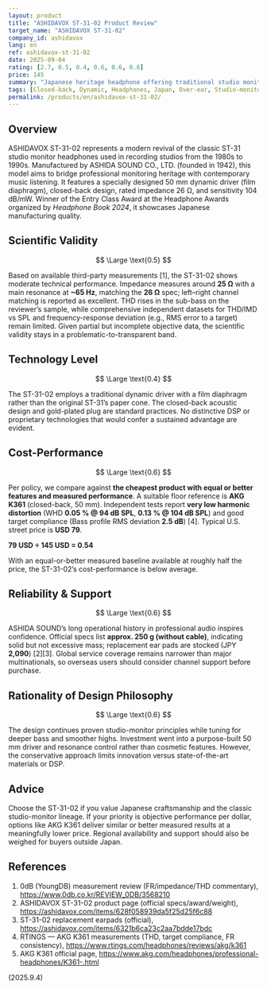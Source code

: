 ```yaml
---
layout: product
title: "ASHIDAVOX ST-31-02 Product Review"
target_name: "ASHIDAVOX ST-31-02"
company_id: ashidavox
lang: en
ref: ashidavox-st-31-02
date: 2025-09-04
rating: [2.7, 0.5, 0.4, 0.6, 0.6, 0.6]
price: 145
summary: "Japanese heritage headphone offering traditional studio monitor characteristics with Japanese-made craftsmanship, though lacking competitive cost-performance and cutting-edge technology."
tags: [Closed-back, Dynamic, Headphones, Japan, Over-ear, Studio-monitor]
permalink: /products/en/ashidavox-st-31-02/
---
```

## Overview

ASHIDAVOX ST-31-02 represents a modern revival of the classic ST-31 studio monitor headphones used in recording studios from the 1980s to 1990s. Manufactured by ASHIDA SOUND CO., LTD. (founded in 1942), this model aims to bridge professional monitoring heritage with contemporary music listening. It features a specially designed 50 mm dynamic driver (film diaphragm), closed-back design, rated impedance 26 Ω, and sensitivity 104 dB/mW. Winner of the Entry Class Award at the Headphone Awards organized by *Headphone Book 2024*, it showcases Japanese manufacturing quality.

## Scientific Validity

$$ \Large \text{0.5} $$

Based on available third-party measurements [1], the ST-31-02 shows moderate technical performance. Impedance measures around **25 Ω** with a main resonance at **~65 Hz**, matching the **26 Ω** spec; left–right channel matching is reported as excellent. THD rises in the sub-bass on the reviewer’s sample, while comprehensive independent datasets for THD/IMD vs SPL and frequency-response deviation (e.g., RMS error to a target) remain limited. Given partial but incomplete objective data, the scientific validity stays in a problematic-to-transparent band.

## Technology Level

$$ \Large \text{0.4} $$

The ST-31-02 employs a traditional dynamic driver with a film diaphragm rather than the original ST-31’s paper cone. The closed-back acoustic design and gold-plated plug are standard practices. No distinctive DSP or proprietary technologies that would confer a sustained advantage are evident.

## Cost-Performance

$$ \Large \text{0.6} $$

Per policy, we compare against **the cheapest product with equal or better features and measured performance**. A suitable floor reference is **AKG K361** (closed-back, 50 mm). Independent tests report **very low harmonic distortion** (WHD **0.05 % @ 94 dB SPL**, **0.13 % @ 104 dB SPL**) and good target compliance (Bass profile RMS deviation **2.5 dB**) [4]. Typical U.S. street price is **USD 79**.

**79 USD ÷ 145 USD = 0.54**

With an equal-or-better measured baseline available at roughly half the price, the ST-31-02’s cost-performance is below average.

## Reliability & Support

$$ \Large \text{0.6} $$

ASHIDA SOUND’s long operational history in professional audio inspires confidence. Official specs list **approx. 250 g (without cable)**, indicating solid but not excessive mass; replacement ear pads are stocked (JPY **2,090**) [2][3]. Global service coverage remains narrower than major multinationals, so overseas users should consider channel support before purchase.

## Rationality of Design Philosophy

$$ \Large \text{0.6} $$

The design continues proven studio-monitor principles while tuning for deeper bass and smoother highs. Investment went into a purpose-built 50 mm driver and resonance control rather than cosmetic features. However, the conservative approach limits innovation versus state-of-the-art materials or DSP.

## Advice

Choose the ST-31-02 if you value Japanese craftsmanship and the classic studio-monitor lineage. If your priority is objective performance per dollar, options like AKG K361 deliver similar or better measured results at a meaningfully lower price. Regional availability and support should also be weighed for buyers outside Japan.

## References

1. 0dB (YoungDB) measurement review (FR/impedance/THD commentary), https://www.0db.co.kr/REVIEW_0DB/3568210  
2. ASHIDAVOX ST-31-02 product page (official specs/award/weight), https://ashidavox.com/items/628f058939da5f25d25f6c88  
3. ST-31-02 replacement earpads (official), https://ashidavox.com/items/6321b6ca23c2aa7bdde17bdc  
4. RTINGS — AKG K361 measurements (THD, target compliance, FR consistency), https://www.rtings.com/headphones/reviews/akg/k361  
5. AKG K361 official page, https://www.akg.com/headphones/professional-headphones/K361-.html

(2025.9.4)